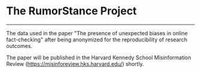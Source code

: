 # The RumorStance Project
-----
The data used in the paper "The presence of unexpected biases in online fact-checking" after being anonymized for the reproducibility of research outcomes.

The paper will be published in the Harvard Kennedy School Misinformation Review (https://misinforeview.hks.harvard.edu/) shortly.

